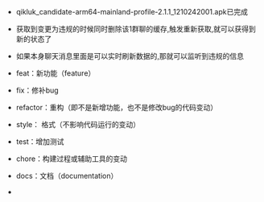 - qikluk_candidate-arm64-mainland-profile-2.1.1_1210242001.apk已完成

- 获取到变更为违规的时候同时删除该1群聊的缓存,触发重新获取,就可以获得到新的状态了

- 如果本身聊天消息里面是可以实时刷新数据的,那就可以监听到违规的信息

- feat：新功能（feature）
- fix：修补bug
- refactor：重构（即不是新增功能，也不是修改bug的代码变动）
- style： 格式（不影响代码运行的变动）
- test：增加测试
- chore：构建过程或辅助工具的变动
- docs：文档（documentation）

- 